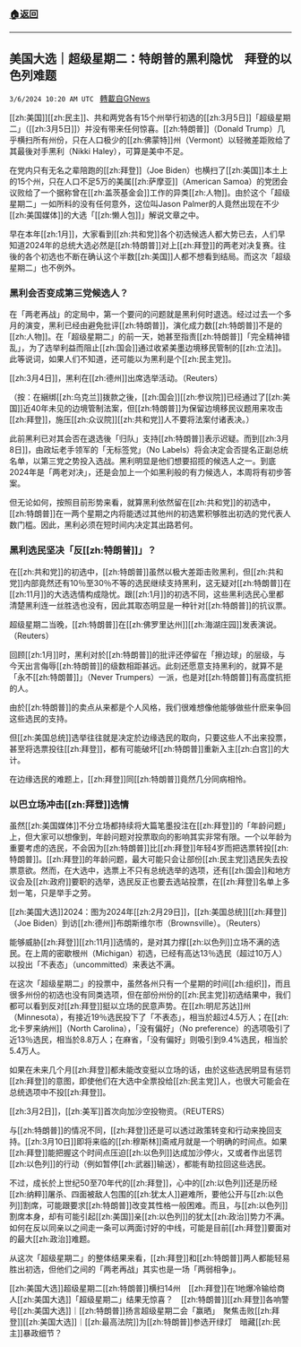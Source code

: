 ###  [:house:返回](README.md)
---


## 美国大选｜超级星期二：特朗普的黑利隐忧　拜登的以色列难题
`3/6/2024 10:20 AM UTC ` [轉載自GNews](https://gnews.org/articles/2370302)

[[zh:美国]][[zh:民主]]、共和两党各有15个州举行初选的[[zh:3月5日]]「超级星期二」（[[zh:3月5日]]）并没有带来任何惊喜。[[zh:特朗普]]（Donald Trump）几乎横扫所有州份，只在人口极少的[[zh:佛蒙特]]州（Vermont）以轻微差距败给了其最後对手黑利（Nikki Haley），可算是美中不足。

在党内只有无名之辈陪跑的[[zh:拜登]]（Joe Biden）也横扫了[[zh:美国]]本土上的15个州，只在人口不足5万的美属[[zh:萨摩亚]]（American Samoa）的党团会议败给了一个据称曾在[[zh:盖茨基金会]]工作的异类[[zh:人物]]。由於这个「超级星期二」一如所料的没有任何意外，这位叫Jason Palmer的人竟然出现在不少[[zh:美国媒体]]的大选「[[zh:懒人包]]」解说文章之中。

早在本年[[zh:1月]]，大家看到[[zh:共和党]]各个初选候选人都大势已去，人们早知道2024年的总统大选必然是[[zh:特朗普]]对上[[zh:拜登]]的两老对决复赛。往後的各个初选也不断在确认这个半数[[zh:美国]]人都不想看到结局。而这次「超级星期二」也不例外。

### 黑利会否变成第三党候选人？

在「两老再战」的定局中，第一个要问的问题就是黑利何时退选。经过过去一个多月的演变，黑利已经由避免批评[[zh:特朗普]]，演化成力数[[zh:特朗普]]不是的[[zh:人物]]。在「超级星期二」的前一天，她甚至指责[[zh:特朗普]]「完全精神错乱」，为了选举利益而阻止[[zh:国会]]通过收紧美墨边境移民管制的[[zh:立法]]。此等说词，如果人们不知道，还可能以为黑利是个[[zh:民主党]]。

[[zh:3月4日]]，黑利在[[zh:德州]]出席选举活动。（Reuters）

（按：在綑绑[[zh:乌克兰]]拨款之後，[[zh:国会]][[zh:参议院]]已经通过了[[zh:美国]]近40年未见的边境管制法案，但[[zh:特朗普]]为保留边境移民议题用来攻击[[zh:拜登]]，施压[[zh:众议院]][[zh:共和党]]人不要将法案付诸表决。）

此前黑利已对其会否在退选後「归队」支持[[zh:特朗普]]表示迟疑。而到[[zh:3月8日]]，由政坛老手领军的「无标签党」（No Labels）将会决定会否提名正副总统名单，以第三党之势投入选战。黑利明显是他们想要招揽的候选人之一。到底2024年是「两老对决」，还是会加上一个如黑利般的有力候选人，本周将有初步答案。

但无论如何，按照目前形势来看，就算黑利依然留在[[zh:共和党]]的初选中，[[zh:特朗普]]在一两个星期之内将能透过其他州的初选累积够胜出初选的党代表人数门槛。因此，黑利必须在短时间内决定其出路若何。

### 黑利选民坚决「反[[zh:特朗普]]」？

在[[zh:共和党]]的初选中，[[zh:特朗普]]虽然以极大差距击败黑利，但[[zh:共和党]]内部竟然还有10％至30％不等的选民继续支持黑利，这无疑对[[zh:特朗普]]在[[zh:11月]]的大选选情构成隐忧。跟[[zh:1月]]的初选不同，这些黑利选民心里都清楚黑利连一丝胜选也没有，因此其取态明显是一种针对[[zh:特朗普]]的抗议票。

超级星期二当晚，[[zh:特朗普]]在[[zh:佛罗里达州]][[zh:海湖庄园]]发表演说。（Reuters）

回顾[[zh:1月]]时，黑利对於[[zh:特朗普]]的批评还停留在「擦边球」的层级，与今天出言侮辱[[zh:特朗普]]的级数相距甚远。此刻还愿意支持黑利的，就算不是「永不[[zh:特朗普]]」（Never Trumpers）一派，也是对[[zh:特朗普]]有高度抗拒的人。

由於[[zh:特朗普]]的卖点从来都是个人风格，我们很难想像他能够做些什麽来争回这些选民的支持。

但[[zh:美国总统]]选举往往就是决定於边缘选民的取向，只要这些人不出来投票，甚至将选票投往[[zh:拜登]]，都有可能破坏[[zh:特朗普]]重新入主[[zh:白宫]]的大计。

在边缘选民的难题上，[[zh:拜登]]同[[zh:特朗普]]竟然几分同病相怜。

### **以巴立场冲击[[zh:拜登]]选情**

虽然[[zh:美国媒体]]不分立场都持续将大篇笔墨投注在[[zh:拜登]]的「年龄问题」上，但大家可以想像到，年龄问题对投票取向的影响其实非常有限。一个以年龄为重要考虑的选民，不会因为[[zh:特朗普]]比[[zh:拜登]]年轻4岁而把选票转投[[zh:特朗普]]。[[zh:拜登]]的年龄问题，最大可能只会让部份[[zh:民主党]]选民失去投票意欲。然而，在大选中，选票上不只有总统选举的选项，还有[[zh:国会]]和地方议会及[[zh:政府]]要职的选举，选民反正也要去选站投票，在[[zh:拜登]]名单上多划一笔，只是举手之劳。

[[zh:美国大选]]2024：图为2024年[[zh:2月29日]]，[[zh:美国总统]][[zh:拜登]]（Joe Biden）到访[[zh:德州]]布朗斯维尔市（Brownsville）。（Reuters）

能够威胁[[zh:拜登]][[zh:11月]]选情的，是对其力撑[[zh:以色列]]立场不满的选民。在上周的密歇根州（Michigan）初选，已经有高达13％选民（超过10万人）以投出「不表态」（uncommitted）来表达不满。

在这次「超级星期二」的投票中，虽然各州只有一个星期的时间[[zh:组织]]，而且很多州份的初选也没有同类选项，但在部份州份的[[zh:民主党]]初选结果中，我们都可以看到反对[[zh:拜登]]挺以立场的民意声势。在[[zh:明尼苏达]]州（Minnesota），有接近19％选民投下了「不表态」，相当於超过4.5万人；在[[zh:北卡罗来纳州]]（North Carolina），「没有偏好」（No preference）的选项吸引了近13％选民，相当於8.8万人；在麻省，「没有偏好」则吸引到9.4%选民，相当於5.4万人。

如果在未来几个月[[zh:拜登]]都未能改变挺以立场的话，由於这些选民明显有惩罚[[zh:拜登]]的意图，即使他们在大选中全票投给[[zh:民主党]]人，也很大可能会在总统选项中不投[[zh:拜登]]。

[[zh:3月2日]]，[[zh:美军]]首次向加沙空投物资。（REUTERS）

与[[zh:特朗普]]的情况不同，[[zh:拜登]]还是可以透过政策转变和行动来挽回支持。[[zh:3月10日]]即将来临的[[zh:穆斯林]]斋戒月就是一个明确的时间点。如果[[zh:拜登]]能把握这个时间点压迫[[zh:以色列]]达成加沙停火，又或者作出惩罚[[zh:以色列]]的行动（例如暂停[[zh:武器]]输送），都能有助拉回这些选民。

不过，成长於上世纪50至70年代的[[zh:拜登]]，心中的[[zh:以色列]]还是历经[[zh:纳粹]]屠杀、四面被敌人包围的[[zh:犹太人]]避难所，要他公开与[[zh:以色列]]割席，可能跟要求[[zh:特朗普]]改变其性格一般困难。而且，与[[zh:以色列]]割席本身，却有可能引起[[zh:美国]]亲[[zh:以色列]]的犹太[[zh:政治]]势力不满。如何在反以同亲以之间走一条可以两面讨好的中线，可能是目前[[zh:拜登]]要面对的最大[[zh:政治]]难题。

从这次「超级星期二」的整体结果来看，[[zh:拜登]]和[[zh:特朗普]]两人都能轻易胜出初选，但他们之间的「两老再战」其实也是一场「两弱相争」。

[[zh:美国大选]]超级星期二[[zh:特朗普]]横扫14州　[[zh:拜登]]在1地爆冷输给商人[[zh:美国大选]]「超级星期二」结果无惊喜？　[[zh:特朗普]][[zh:拜登]]各响警号[[zh:美国大选]]｜[[zh:特朗普]]扬言超级星期二会「赢晒」　聚焦击败[[zh:拜登]][[zh:美国大选]]｜[[zh:最高法院]]为[[zh:特朗普]]参选开绿灯　暗藏[[zh:民主]]暴政细节？
